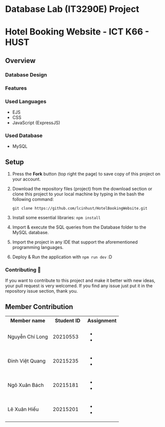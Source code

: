 # Database Lab (IT3290E) Project

# Hotel Booking Website - ICT K66 - HUST

## Overview

### Database Design 

### Features

### Used Languages
* EJS
* CSS
* JavaScript (ExpressJS)
### Used Database
* MySQL

## Setup
1. Press the **Fork** button (top right the page) to save copy of this project on your account.
2. Download the repository files (project) from the download section or clone this project to your local machine by typing in the bash the following command:

       git clone https://github.com/lcinhust/HotelBookingWebsite.git
3. Install some essential libraries: `npm install`
4. Import & execute the SQL queries from the Database folder to the MySQL database.
5. Import the project in any IDE that support the aforementioned programming languages.
6. Deploy & Run the application with `npm run dev` :D

### Contributing 🔧
If you want to contribute to this project and make it better with new ideas, your pull request is very welcomed.
If you find any issue just put it in the repository issue section, thank you.

## Member Contribution

<table>
    <tbody>
        <tr>
            <th align="center">Member name</th>
            <th align="center">Student ID</th>
            <th align="center">Assignment</th>
        </tr>
        <tr>
            <td>Nguyễn Chí Long</td>
            <td align="center"> 20210553&nbsp;&nbsp;&nbsp;</td>
            <td align="left">
                <ul>
                <li></li>
                <li></li>
                </ul>
            </td>
        </tr>
        <tr>
            <td>Đinh Việt Quang</td>
            <td align="center"> 20215235&nbsp;&nbsp;&nbsp;</td>
            <td>
                <ul>
                <li></li>
                <li></li>
                </ul>
            </td>
        </tr>
        <tr>
            <td>Ngô Xuân Bách</td>
            <td align="center"> 20215181&nbsp;&nbsp;&nbsp;</td>
            <td>
                <ul>
                <li></li>
                <li></li>
                </ul>
            </td>
        </tr>
        <tr>
            <td>Lê Xuân Hiếu</td>
            <td align="center"> 20215201&nbsp;&nbsp;&nbsp;</td>
            <td>
                <ul>
                <li></li>
                <li></li>
                </ul>
            </td>
        </tr>
    </tbody>
</table>
